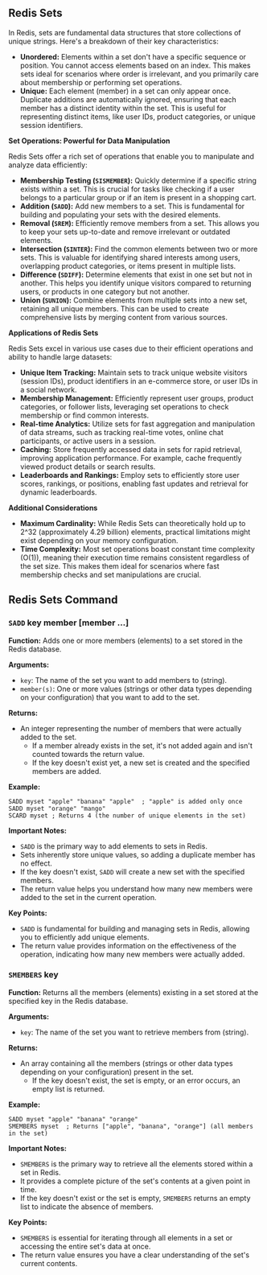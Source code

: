## Redis Sets
In Redis, sets are fundamental data structures that store collections of unique strings. Here's a breakdown of their key characteristics:

- **Unordered:** Elements within a set don't have a specific sequence or position. You cannot access elements based on an index. This makes sets ideal for scenarios where order is irrelevant, and you primarily care about membership or performing set operations.
- **Unique:** Each element (member) in a set can only appear once. Duplicate additions are automatically ignored, ensuring that each member has a distinct identity within the set. This is useful for representing distinct items, like user IDs, product categories, or unique session identifiers.

**Set Operations: Powerful for Data Manipulation**

Redis Sets offer a rich set of operations that enable you to manipulate and analyze data efficiently:

- **Membership Testing (`SISMEMBER`):** Quickly determine if a specific string exists within a set. This is crucial for tasks like checking if a user belongs to a particular group or if an item is present in a shopping cart.
- **Addition (`SADD`):** Add new members to a set. This is fundamental for building and populating your sets with the desired elements.
- **Removal (`SREM`):** Efficiently remove members from a set. This allows you to keep your sets up-to-date and remove irrelevant or outdated elements.
- **Intersection (`SINTER`):** Find the common elements between two or more sets. This is valuable for identifying shared interests among users, overlapping product categories, or items present in multiple lists.
- **Difference (`SDIFF`):** Determine elements that exist in one set but not in another. This helps you identify unique visitors compared to returning users, or products in one category but not another.
- **Union (`SUNION`):** Combine elements from multiple sets into a new set, retaining all unique members. This can be used to create comprehensive lists by merging content from various sources.

**Applications of Redis Sets**

Redis Sets excel in various use cases due to their efficient operations and ability to handle large datasets:

- **Unique Item Tracking:** Maintain sets to track unique website visitors (session IDs), product identifiers in an e-commerce store, or user IDs in a social network.
- **Membership Management:** Efficiently represent user groups, product categories, or follower lists, leveraging set operations to check membership or find common interests.
- **Real-time Analytics:** Utilize sets for fast aggregation and manipulation of data streams, such as tracking real-time votes, online chat participants, or active users in a session.
- **Caching:** Store frequently accessed data in sets for rapid retrieval, improving application performance. For example, cache frequently viewed product details or search results.
- **Leaderboards and Rankings:** Employ sets to efficiently store user scores, rankings, or positions, enabling fast updates and retrieval for dynamic leaderboards.

**Additional Considerations**

- **Maximum Cardinality:** While Redis Sets can theoretically hold up to 2^32 (approximately 4.29 billion) elements, practical limitations might exist depending on your memory configuration.
- **Time Complexity:** Most set operations boast constant time complexity (O(1)), meaning their execution time remains consistent regardless of the set size. This makes them ideal for scenarios where fast membership checks and set manipulations are crucial.


## Redis Sets Command


### `SADD` key member [member ...]
**Function:** Adds one or more members (elements) to a set stored in the Redis database.

**Arguments:**

- `key`: The name of the set you want to add members to (string).
- `member(s)`: One or more values (strings or other data types depending on your configuration) that you want to add to the set.

**Returns:**

- An integer representing the number of members that were actually added to the set.
    - If a member already exists in the set, it's not added again and isn't counted towards the return value.
    - If the key doesn't exist yet, a new set is created and the specified members are added.

**Example:**

```
SADD myset "apple" "banana" "apple"  ; "apple" is added only once
SADD myset "orange" "mango"
SCARD myset ; Returns 4 (the number of unique elements in the set)
```

**Important Notes:**

- `SADD` is the primary way to add elements to sets in Redis.
- Sets inherently store unique values, so adding a duplicate member has no effect.
- If the key doesn't exist, `SADD` will create a new set with the specified members.
- The return value helps you understand how many new members were added to the set in the current operation.

**Key Points:**

- `SADD` is fundamental for building and managing sets in Redis, allowing you to efficiently add unique elements.
- The return value provides information on the effectiveness of the operation, indicating how many new members were actually added.

### `SMEMBERS` key
**Function:** Returns all the members (elements) existing in a set stored at the specified key in the Redis database.

**Arguments:**

- `key`: The name of the set you want to retrieve members from (string).

**Returns:**

- An array containing all the members (strings or other data types depending on your configuration) present in the set.
  - If the key doesn't exist, the set is empty, or an error occurs, an empty list is returned.

**Example:**

```
SADD myset "apple" "banana" "orange"
SMEMBERS myset  ; Returns ["apple", "banana", "orange"] (all members in the set)
```

**Important Notes:**

- `SMEMBERS` is the primary way to retrieve all the elements stored within a set in Redis.
- It provides a complete picture of the set's contents at a given point in time.
- If the key doesn't exist or the set is empty, `SMEMBERS` returns an empty list to indicate the absence of members.

**Key Points:**

- `SMEMBERS` is essential for iterating through all elements in a set or accessing the entire set's data at once.
- The return value ensures you have a clear understanding of the set's current contents.
